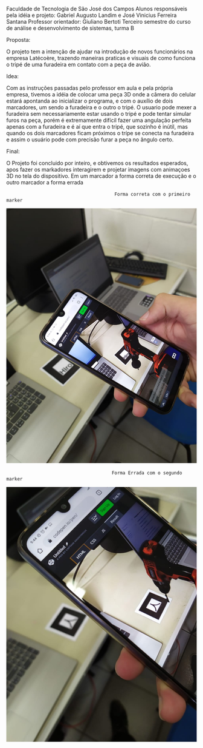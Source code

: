 Faculdade de Tecnologia de São José dos Campos
Alunos responsáveis pela idéia e projeto: Gabriel Augusto Landim e José Vinicius Ferreira Santana
Professor orientador: Giuliano Bertoti
Terceiro semestre do curso de análise e desenvolvimento de sistemas, turma B


Proposta:

O projeto tem a intenção de ajudar na introdução de novos funcionários na empresa Latécoère, trazendo
maneiras praticas e visuais de como funciona o tripé de uma furadeira em contato com a peça de avião.


Idea: 

Com as instruções passadas pelo professor em aula e pela própria empresa, tivemos a idéia de colocar
uma peça 3D onde a câmera do celular estará apontanda ao inicializar o programa, e com o auxílio de 
dois marcadores, um sendo a furadeira e o outro o tripé. 
O usuario pode mexer a furadeira sem necessariamente estar usando o tripé e pode tentar simular furos
na peça, porém é extremamente difícil fazer uma angulação perfeita apenas com a furadeira e é aí que
entra o tripé, que sozinho é inútil, mas quando os dois marcadores ficam próximos o trípe se conecta 
na furadeira e assim o usuário pode com precisão furar a peça no ângulo certo.

Final:

O Projeto foi concluido por inteiro, e obtivemos os resultados esperados, apos fazer os markadores interagirem e projetar imagens com animaçoes 3D no tela do dispositivo. Em um marcador a forma correta de execução e o outro marcador a forma errada
                                            
                                            Forma correta com o primeiro marker
![](https://github.com/JViniciusF/Projeto-Realidade-Aumentada/blob/master/Funcional(Correto).jpeg)
                                           
                                           Forma Errada com o segundo marker
![](https://github.com/JViniciusF/Projeto-Realidade-Aumentada/blob/master/Funcional(Errado).jpeg)

